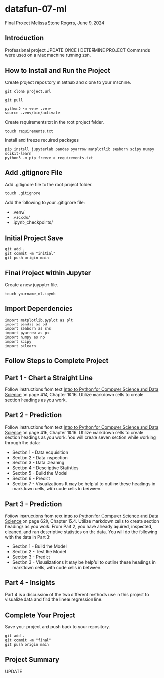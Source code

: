 # datafun-07-ml
Final Project
Melissa Stone Rogers, June 9, 2024

## Introduction
Professional project UPDATE ONCE I DETERMINE PROJECT
Commands were used on a Mac machine running zsh.  

## How to Install and Run the Project
Create project repository in Github and clone to your machine.

```
git clone project.url
```
```
git pull
```

```
python3 -m venv .venv
source .venv/bin/activate
```

Create requirements.txt in the root project folder. 
```
touch requirements.txt
```

Install and freeze required packages 
```
pip install jupyterlab pandas pyarrow matplotlib seaborn scipy numpy scikit-learn
python3 -m pip freeze > requirements.txt

```

## Add .gitignore File
Add .gitignore file to the root project folder. 
```
touch .gitignore
```
Add the following to your .gitignore file: 
- .venv/
- .vscode/
- .ipynb_checkpoints/

## Initial Project Save
```
git add .
git commit -m "initial"                         
git push origin main
```


## Final Project within Jupyter
Create a new juypyter file. 
```
touch yourname_ml.ipynb
```

## Import Dependencies 
```
import matplotlib.pyplot as plt
import pandas as pd
import seaborn as sns
import pyarrow as pa
import numpy as np
import scipy
import sklearn
```
## Follow Steps to Complete Project

## Part 1 - Chart a Straight Line
Follow instructions from text [Intro to Python for Computer Science and Data Science](https://deitel.com/intro-to-python-for-computer-science-and-data-science/) on page 414, Chapter 10.16. Utilize markdown cells to create section headings as you work.  
 
## Part 2 - Prediction
Follow instructions from text [Intro to Python for Computer Science and Data Science](https://deitel.com/intro-to-python-for-computer-science-and-data-science/) on page 416, Chapter 10.16. Utilize markdown cells to create section headings as you work. You will create seven section while working through the data: 
- Section 1 - Data Acquisition
- Section 2 - Data Inspection
- Section 3 - Data Cleaning
- Section 4 - Descriptive Statistics
- Section 5 - Build the Model
- Section 6 - Predict
- Section 7 - Visualizations
It may be helpful to outline these headings in markdown cells, with code cells in between. 

## Part 3 - Prediction
Follow instructions from text [Intro to Python for Computer Science and Data Science](https://deitel.com/intro-to-python-for-computer-science-and-data-science/) on page 620, Chapter 15.4. Utilize markdown cells to create section headings as you work. From Part 2, you have already aquired, inspected, cleaned, and ran descriptive statistics on the data. You will do the following with the data in Part 3: 
- Section 1 - Build the Model
- Section 2 - Test the Model
- Section 3 - Predict 
- Section 3 - Visualizations
It may be helpful to outline these headings in markdown cells, with code cells in between. 

## Part 4 - Insights
Part 4 is a discussion of the two different methods use in this project to visualize data and find the linear regression line. 



## Complete Your Project
Save your project and push back to your repository. 
```
git add .
git commit -m "final"                         
git push origin main
```

## Project Summary
UPDATE 